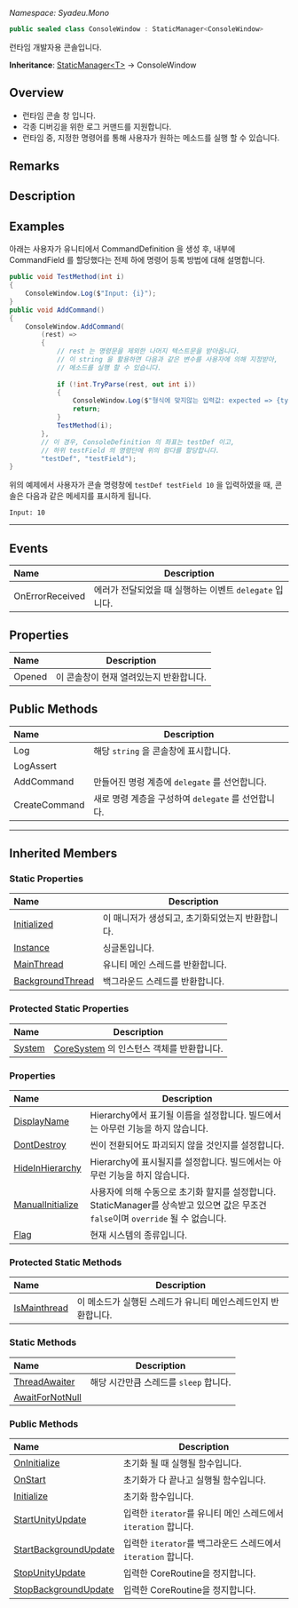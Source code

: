 _Namespace: Syadeu.Mono_

```csharp
public sealed class ConsoleWindow : StaticManager<ConsoleWindow>
```

런타임 개발자용 콘솔입니다.

**Inheritance**: [StaticManager\<T>](https://github.com/Syadeu/CoreSystem/wiki/StaticManager) -> ConsoleWindow  

## Overview

* 런타임 콘솔 창 입니다.
* 각종 디버깅을 위한 로그 커맨드를 지원합니다.
* 런타임 중, 지정한 명령어를 통해 사용자가 원하는 메소드를 실행 할 수 있습니다.

## Remarks

## Description

## Examples

아래는 사용자가 유니티에서 CommandDefinition 을 생성 후, 내부에 CommandField 를 할당했다는 전제 하에 명령어 등록 방법에 대해 설명합니다.

```c#
public void TestMethod(int i)
{
    ConsoleWindow.Log($"Input: {i}");
}
public void AddCommand()
{    
    ConsoleWindow.AddCommand(
        (rest) =>
        {
            // rest 는 명령문을 제외한 나머지 텍스트문을 받아옵니다.
            // 이 string 을 활용하면 다음과 같은 변수를 사용자에 의해 지정받아,
            // 메소드를 실행 할 수 있습니다.
            
            if (!int.TryParse(rest, out int i))
            {
                ConsoleWindow.Log($"형식에 맞지않는 입력값: expected => {typeof(int)}");
                return;
            }
            TestMethod(i);
        }, 
        // 이 경우, ConsoleDefinition 의 좌표는 testDef 이고,
        // 하위 testField 의 명령단에 위의 람다를 할당합니다.
        "testDef", "testField");
}
```

위의 예제에서 사용자가 콘솔 명령창에 `testDef testField 10` 을 입력하였을 때, 콘솔은 다음과 같은 메세지를 표시하게 됩니다.

`Input: 10`



------

## Events

| Name            | Description                                             |
| :-------------- | ------------------------------------------------------- |
| OnErrorReceived | 에러가 전달되었을 때 실행하는 이벤트 `delegate` 입니다. |



## Properties

| Name   | Description                             |
| :----- | --------------------------------------- |
| Opened | 이 콘솔창이 현재 열려있는지 반환합니다. |



## Public Methods

| Name          | Description                                         |
| :------------ | --------------------------------------------------- |
| Log           | 해당 `string` 을 콘솔창에 표시합니다.               |
| LogAssert     |                                                     |
| AddCommand    | 만들어진 명령 계층에 `delegate` 를 선언합니다.      |
| CreateCommand | 새로 명령 계층을 구성하여 `delegate` 를 선언합니다. |



------

## Inherited Members

### Static Properties

| Name                                                         | Description                                      |
| :----------------------------------------------------------- | ------------------------------------------------ |
| [Initialized](https://github.com/Syadeu/CoreSystem/wiki/StaticManager-SP-Initialized) | 이 매니저가 생성되고, 초기화되었는지 반환합니다. |
| [Instance](https://github.com/Syadeu/CoreSystem/wiki/StaticManager-SP-Instance) | 싱글톤입니다.                                    |
| [MainThread](https://github.com/Syadeu/CoreSystem/wiki/ManagerEntity-SP-MainThread) | 유니티 메인 스레드를 반환합니다.                 |
| [BackgroundThread](https://github.com/Syadeu/CoreSystem/wiki/ManagerEntity-SP-BackgroundThread) | 백그라운드 스레드를 반환합니다.                  |



### Protected Static  Properties

| Name                                                         | Description                                                  |
| :----------------------------------------------------------- | ------------------------------------------------------------ |
| [System](https://github.com/Syadeu/CoreSystem/wiki/ManagerEntity-PSP-System) | [CoreSystem](https://github.com/Syadeu/CoreSystem/wiki/CoreSystem) 의 인스턴스 객체를 반환합니다. |



### Properties

| Name                                                         | Description                                                  |
| :----------------------------------------------------------- | ------------------------------------------------------------ |
| [DisplayName](https://github.com/Syadeu/CoreSystem/wiki/StaticManager-P-DisplayName) | Hierarchy에서 표기될 이름을 설정합니다. 빌드에서는 아무런 기능을 하지 않습니다. |
| [DontDestroy](https://github.com/Syadeu/CoreSystem/wiki/StaticManager-P-DontDestroy) | 씬이 전환되어도 파괴되지 않을 것인지를 설정합니다.           |
| [HideInHierarchy](https://github.com/Syadeu/CoreSystem/wiki/StaticManager-P-HideInHierarchy) | Hierarchy에 표시될지를 설정합니다. 빌드에서는 아무런 기능을 하지 않습니다. |
| [ManualInitialize](https://github.com/Syadeu/CoreSystem/wiki/StaticManager-P-ManualInitialize) | 사용자에 의해 수동으로 초기화 할지를 설정합니다. StaticManager를 상속받고 있으면 값은 무조건 `false`이며 `override` 될 수 없습니다. |
| [Flag](https://github.com/Syadeu/CoreSystem/wiki/StaticManagerEntity-P-Flag) | 현재 시스템의 종류입니다.                                    |



### Protected Static Methods

| Name                                                         | Description                                                  |
| :----------------------------------------------------------- | ------------------------------------------------------------ |
| [IsMainthread](https://github.com/Syadeu/CoreSystem/wiki/ManagerEntity-PSM-IsMainThread) | 이 메소드가 실행된 스레드가 유니티 메인스레드인지 반환합니다. |



### Static Methods

| Name                                                         | Description                            |
| :----------------------------------------------------------- | -------------------------------------- |
| [ThreadAwaiter](https://github.com/Syadeu/CoreSystem/wiki/StaticManagerEntity-SM-ThreadAwaiter) | 해당 시간만큼 스레드를 `sleep` 합니다. |
| [AwaitForNotNull](https://github.com/Syadeu/CoreSystem/wiki/StaticManagerEntity-SM-AwaitForNotNull) |                                        |



### Public Methods

| Name                                                         | Description                                                  |
| :----------------------------------------------------------- | ------------------------------------------------------------ |
| [OnInitialize](https://github.com/Syadeu/CoreSystem/wiki/StaticManager-PM-OnInitialize) | 초기화 될 때 실행될 함수입니다.                              |
| [OnStart](https://github.com/Syadeu/CoreSystem/wiki/StaticManager-PM-OnStart) | 초기화가 다 끝나고 실행될 함수입니다.                        |
| [Initialize](https://github.com/Syadeu/CoreSystem/wiki/StaticManager-PM-Initialize) | 초기화 함수입니다.                                           |
| [StartUnityUpdate](https://github.com/Syadeu/CoreSystem/wiki/ManagerEntity-PM-StartUnityUpdate) | 입력한 `iterator`를 유니티 메인 스레드에서 `iteration` 합니다. |
| [StartBackgroundUpdate](https://github.com/Syadeu/CoreSystem/wiki/CoreSystem-SM-StartBackgroundUpdate) | 입력한 `iterator`를 백그라운드 스레드에서 `iteration` 합니다. |
| [StopUnityUpdate](https://github.com/Syadeu/CoreSystem/wiki/CoreSystem-SM-RemoveUnityUpdate) | 입력한 CoreRoutine을 정지합니다.                             |
| [StopBackgroundUpdate](https://github.com/Syadeu/CoreSystem/wiki/CoreSystem-SM-RemoveBackgroundUpdate) | 입력한 CoreRoutine을 정지합니다.                             |
